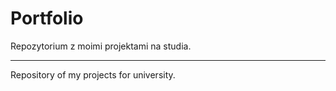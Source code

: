 # Portfolio

Repozytorium z moimi projektami na studia.

--------------------------------------------------------------------------------

Repository of my projects for university.
